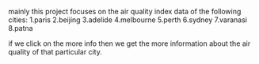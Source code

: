 mainly this project focuses on the air quality index data of the following cities:
 1.paris
 2.beijing
 3.adelide
 4.melbourne
 5.perth
 6.sydney
 7.varanasi
 8.patna
 
 if we click on the more info then we get the more information about the air quality of that particular city.
